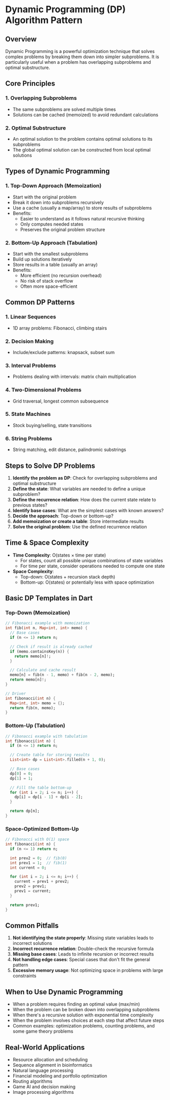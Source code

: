# Dynamic Programming (DP) Algorithm Pattern

## Overview

Dynamic Programming is a powerful optimization technique that solves complex problems by breaking them down into simpler subproblems. It is particularly useful when a problem has overlapping subproblems and optimal substructure.

## Core Principles

### 1. Overlapping Subproblems

- The same subproblems are solved multiple times
- Solutions can be cached (memoized) to avoid redundant calculations

### 2. Optimal Substructure

- An optimal solution to the problem contains optimal solutions to its subproblems
- The global optimal solution can be constructed from local optimal solutions

## Types of Dynamic Programming

### 1. Top-Down Approach (Memoization)

- Start with the original problem
- Break it down into subproblems recursively
- Use a cache (usually a map/array) to store results of subproblems
- Benefits:
  - Easier to understand as it follows natural recursive thinking
  - Only computes needed states
  - Preserves the original problem structure

### 2. Bottom-Up Approach (Tabulation)

- Start with the smallest subproblems
- Build up solutions iteratively
- Store results in a table (usually an array)
- Benefits:
  - More efficient (no recursion overhead)
  - No risk of stack overflow
  - Often more space-efficient

## Common DP Patterns

### 1. Linear Sequences

- 1D array problems: Fibonacci, climbing stairs

### 2. Decision Making

- Include/exclude patterns: knapsack, subset sum

### 3. Interval Problems

- Problems dealing with intervals: matrix chain multiplication

### 4. Two-Dimensional Problems

- Grid traversal, longest common subsequence

### 5. State Machines

- Stock buying/selling, state transitions

### 6. String Problems

- String matching, edit distance, palindromic substrings

## Steps to Solve DP Problems

1. **Identify the problem as DP**: Check for overlapping subproblems and optimal substructure
2. **Define the state**: What variables are needed to define a unique subproblem?
3. **Define the recurrence relation**: How does the current state relate to previous states?
4. **Identify base cases**: What are the simplest cases with known answers?
5. **Decide the approach**: Top-down or bottom-up?
6. **Add memoization or create a table**: Store intermediate results
7. **Solve the original problem**: Use the defined recurrence relation

## Time & Space Complexity

- **Time Complexity**: O(states × time per state)
  - For states, count all possible unique combinations of state variables
  - For time per state, consider operations needed to compute one state
- **Space Complexity**:
  - Top-down: O(states + recursion stack depth)
  - Bottom-up: O(states) or potentially less with space optimization

## Basic DP Templates in Dart

### Top-Down (Memoization)

```dart
// Fibonacci example with memoization
int fib(int n, Map<int, int> memo) {
  // Base cases
  if (n <= 1) return n;

  // Check if result is already cached
  if (memo.containsKey(n)) {
    return memo[n]!;
  }

  // Calculate and cache result
  memo[n] = fib(n - 1, memo) + fib(n - 2, memo);
  return memo[n]!;
}

// Driver
int fibonacci(int n) {
  Map<int, int> memo = {};
  return fib(n, memo);
}
```

### Bottom-Up (Tabulation)

```dart
// Fibonacci example with tabulation
int fibonacci(int n) {
  if (n <= 1) return n;

  // Create table for storing results
  List<int> dp = List<int>.filled(n + 1, 0);

  // Base cases
  dp[0] = 0;
  dp[1] = 1;

  // Fill the table bottom-up
  for (int i = 2; i <= n; i++) {
    dp[i] = dp[i - 1] + dp[i - 2];
  }

  return dp[n];
}
```

### Space-Optimized Bottom-Up

```dart
// Fibonacci with O(1) space
int fibonacci(int n) {
  if (n <= 1) return n;

  int prev2 = 0;  // fib(0)
  int prev1 = 1;  // fib(1)
  int current = 0;

  for (int i = 2; i <= n; i++) {
    current = prev1 + prev2;
    prev2 = prev1;
    prev1 = current;
  }

  return prev1;
}
```

## Common Pitfalls

1. **Not identifying the state properly**: Missing state variables leads to incorrect solutions
2. **Incorrect recurrence relation**: Double-check the recursive formula
3. **Missing base cases**: Leads to infinite recursion or incorrect results
4. **Not handling edge cases**: Special cases that don't fit the general pattern
5. **Excessive memory usage**: Not optimizing space in problems with large constraints

## When to Use Dynamic Programming

- When a problem requires finding an optimal value (max/min)
- When the problem can be broken down into overlapping subproblems
- When there's a recursive solution with exponential time complexity
- When the problem involves choices at each step that affect future steps
- Common examples: optimization problems, counting problems, and some game theory problems

## Real-World Applications

- Resource allocation and scheduling
- Sequence alignment in bioinformatics
- Natural language processing
- Financial modeling and portfolio optimization
- Routing algorithms
- Game AI and decision making
- Image processing algorithms
